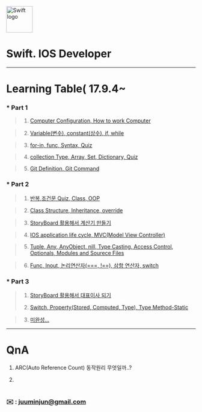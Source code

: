 
<img src="https://swift.org/assets/images/swift.svg" alt="Swift logo" height="70" >


# Swift. IOS Developer 


--- 




# Learning Table( 17.9.4~

### *  **Part 1**

> 1. [Computer Configuration, How to work Computer](/study/1_17.9.4.md)
 
> 2. [Variable(변수), constant(상수), if, while](/study/2_17.9.5.md)
 
> 3. [for-in, func, Syntax, Quiz](/study/3_17.9.6.md)
 
> 4. [collection Type, Array, Set, Dictionary, Quiz](/study/4_17.9.7.md)

> 5. [Git Definition, Git Command](/study/5_17.9.8_git.md)

### *  **Part 2**

> 1. [반복,조건문 Quiz, Class, OOP](/study/6_17.9.11.md)
 
> 2. [Class Structure, Inheritance, override](/study/7_17.9.13.md)
 
> 3. [StoryBoard 활용해서 계산기 만들기](/study/8_17.9.14.md)
 
> 4. [IOS application life cycle, MVC(Model View Controller)](/study/9_17.9.15.md)
 
> 5. [Tuple, Any, AnyObject, nill, Type Casting, Access Control, Optionals, Modules and Sourece Files](/study/10_17.9.16.md)
 
> 6. [Func, Inout, 논리연산자(===, !==), 삼항 연산자, switch](/study/11_17.9.16.md)


### *  **Part 3**

> 1. [StoryBoard 활용해서 대표이사 되기](/study/12_17.9.18.md)
>
> 2. [Switch, Property(Stored, Computed, Type), Type Method-Static](/study/13_17.9.18)

> 3. [미완성...](/study/14_17.9.19)








---


# QnA


1. ARC(Auto Reference Count) 동작원리 무엇일까..?

2. 
 







#
#



### **:envelope:**  : <juuminjun@gmail.com>

